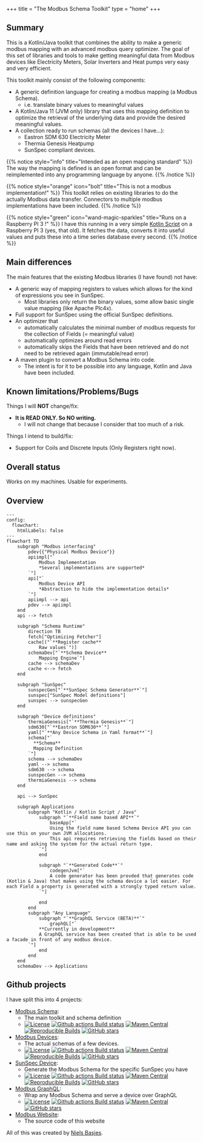 +++
title = "The Modbus Schema Toolkit"
type = "home"
+++

## Summary

This is a Kotlin/Java toolkit that combines the ability to make a generic modbus mapping with an advanced modbus query
optimizer.
The goal of this set of libraries and tools to make getting meaningful data from Modbus devices like Electricity Meters,
Solar Inverters and Heat pumps very easy and very efficient.

This toolkit mainly consist of the following components:

- A generic definition language for creating a modbus mapping (a Modbus Schema).
    - i.e. translate binary values to meaningful values
- A Kotlin/Java 11 (JVM only) library that uses this mapping definition to optimize the retrieval of the underlying data
  and provide the desired meaningful values.
- A collection ready to run schemas (all the devices I have...):
    - Eastron SDM 630 Electricity Meter
    - Thermia Genesis Heatpump
    - SunSpec compliant devices.

{{% notice style="info" title="Intended as an open mapping standard" %}}
The way the mapping is defined is an open format and can be reimplemented into any programming language by anyone.
{{% /notice %}}

{{% notice style="orange" icon="bolt" title="This is not a modbus implementation!" %}}
This toolkit relies on existing libraries to do the actually Modbus data transfer.
Connectors to multiple modbus implementations have been included.
{{% /notice %}}

{{% notice style="green" icon="wand-magic-sparkles" title="Runs on a Raspberry PI 3 !" %}}
I have this running in a very simple [Kotlin Script](/usage/kotlinscript) on a Raspberry PI 3 (yes, that old).
It fetches the data, converts it into useful values and puts these into a time series database every second.
{{% /notice %}}

## Main differences

The main features that the existing Modbus libraries (I have found) not have:

- A generic way of mapping registers to values which allows for the kind of expressions you see in SunSpec.
    - Most libraries only return the binary values, some allow basic single value mapping (like Apache Plc4x).
- Full support for SunSpec using the official SunSpec definitions.
- An optimizer that
    - automatically calculates the minimal number of modbus requests for the collection of Fields (= meaningful value)
    - automatically optimizes around read errors
    - automatically skips the Fields that have been retrieved and do not need to be retrieved again (immutable/read
      error)
- A maven plugin to convert a Modbus Schema into code.
    - The intent is for it to be possible into any language, Kotlin and Java have been included.

## Known limitations/Problems/Bugs

Things I will **NOT** change/fix:

- **It is READ ONLY. So NO writing.**
    - I will not change that because I consider that too much of a risk.

Things I intend to build/fix:

- Support for Coils and Discrete Inputs (Only Registers right now).

## Overall status

Works on my machines. Usable for experiments.

## Overview

```mermaid
---
config:
  flowchart:
    htmlLabels: false
---
flowchart TD
    subgraph "Modbus interfacing"
        pdev{{"Physical Modbus Device"}}
        apiimpl["`
            Modbus Implementation
            *Several implementations are supported*
        `"]
        api["`
            Modbus Device API
            *Abstraction to hide the implementation details*
        `"]
        apiimpl --> api
        pdev --> apiimpl
    end
    api --> fetch

    subgraph "Schema Runtime"
        direction TB
        fetch["Optimizing Fetcher"]
        cache[("`**Register cache**
            Raw values`")]
        schemaDev["`**Schema Device**
            Mapping Engine`"]
        cache --> schemaDev
        cache <--> fetch
    end

    subgraph "SunSpec"
        sunspecGen["`**SunSpec Schema Generator**`"]
        sunspec["SunSpec Model definitions"]
        sunspec --> sunspecGen
    end

    subgraph "Device definitions"
        thermiaGenesis["`**Thermia Genesis**`"]
        sdm630["`**Eastron SDM630**`"]
        yaml["`**Any Device Schema in Yaml format**`"]
        schema["`
          **Schema**
          Mapping Definition
        `"]
        schema --> schemaDev
        yaml --> schema
        sdm630 --> schema
        sunspecGen --> schema
        thermiaGenesis --> schema
    end

    api --> SunSpec

    subgraph Applications
        subgraph "Kotlin / Kotlin Script / Java"
            subgraph "`**Field name based API**`"
                baseApp["`
                Using the field name based Schema Device API you can use this on your own JVM allocations.
                This api requires retrieving the fields based on their name and asking the system for the actual return type.
            `"]
            end
            
            subgraph "`**Generated Code**`"
                codegenJvm["`
                A code generator has been provded that generates code (Kotlin & Java) that makes using the schema device a lot easier. For each Field a property is generated with a strongly typed return value.
            `"]
                
            end
        end
        subgraph "Any Language"
            subgraph "`**GraphQL Service (BETA)**`"
                graphQL["`
            **Currently in development**
            A GraphQL service has been created that is able to be used a facade in front of any modbus device.
        `"]
            end
        end
    end
    schemaDev --> Applications

```

## Github projects

I have split this into 4 projects:

- [Modbus Schema](https://github.com/nielsbasjes/modbus-schema):
    - The main toolkit and schema definition
    - [![License](https://img.shields.io/:license-apache-blue.svg?classes=inline)](https://www.apache.org/licenses/LICENSE-2.0.html)
      [![Github actions Build status](https://img.shields.io/github/actions/workflow/status/nielsbasjes/modbus-schema/build.yml?branch=main&label=main%20branch&classes=inline)](https://github.com/nielsbasjes/modbus-schema/actions)
      [![Maven Central](https://img.shields.io/maven-central/v/nl.basjes.modbus/modbus-schema-parent.svg?label=Maven%20Central&classes=inline)](https://central.sonatype.com/namespace/nl.basjes.modbus)
      [![Reproducible Builds](https://img.shields.io/endpoint?url=https://raw.githubusercontent.com/jvm-repo-rebuild/reproducible-central/master/content/nl/basjes/modbus/modbus-schema-parent/badge.json&classes=inline)](https://github.com/jvm-repo-rebuild/reproducible-central/blob/master/content/nl/basjes/modbus/modbus-schema-parent/README.md)
      [![GitHub stars](https://img.shields.io/github/stars/nielsbasjes/modbus-schema?label=GitHub%20stars&classes=inline)](https://github.com/nielsbasjes/modbus-schema/stargazers)
- [Modbus Devices](https://github.com/nielsbasjes/modbus-devices):
    - The actual schemas of a few devices.
    - [![License](https://img.shields.io/:license-apache-blue.svg?classes=inline)](https://www.apache.org/licenses/LICENSE-2.0.html)
      [![Github actions Build status](https://img.shields.io/github/actions/workflow/status/nielsbasjes/modbus-devices/build.yml?branch=main&label=main%20branch&classes=inline)](https://github.com/nielsbasjes/modbus-devices/actions)
      [![Maven Central](https://img.shields.io/maven-central/v/nl.basjes.modbus.devices/modbus-devices-parent.svg?label=Maven%20Central&classes=inline)](https://central.sonatype.com/namespace/nl.basjes.modbus.devices)
      [![Reproducible Builds](https://img.shields.io/endpoint?url=https://raw.githubusercontent.com/jvm-repo-rebuild/reproducible-central/master/content/nl/basjes/modbus/devices/modbus-devices-parent/badge.json&classes=inline)](https://github.com/jvm-repo-rebuild/reproducible-central/blob/master/content/nl/basjes/modbus/devices/modbus-devices-parent/README.md)
      [![GitHub stars](https://img.shields.io/github/stars/nielsbasjes/modbus-devices?label=GitHub%20stars&classes=inline)](https://github.com/nielsbasjes/modbus-devices/stargazers)
- [SunSpec Device](https://github.com/nielsbasjes/sunspec-device):
    - Generate the Modbus Schema for the specific SunSpec you have
    - [![License](https://img.shields.io/:license-apache-blue.svg?classes=inline)](https://www.apache.org/licenses/LICENSE-2.0.html)
      [![Github actions Build status](https://img.shields.io/github/actions/workflow/status/nielsbasjes/sunspec-device/build.yml?branch=main&label=main%20branch&classes=inline)](https://github.com/nielsbasjes/sunspec-device/actions)
      [![Maven Central](https://img.shields.io/maven-central/v/nl.basjes.sunspec/sunspec-device-parent.svg?label=Maven%20Central&classes=inline)](https://central.sonatype.com/namespace/nl.basjes.sunspec)
      [![Reproducible Builds](https://img.shields.io/endpoint?url=https://raw.githubusercontent.com/jvm-repo-rebuild/reproducible-central/master/content/nl/basjes/sunspec/sunspec-device-parent/badge.json&classes=inline)](https://github.com/jvm-repo-rebuild/reproducible-central/blob/master/content/nl/basjes/sunspec/sunspec-device-parent/README.md)
      [![GitHub stars](https://img.shields.io/github/stars/nielsbasjes/sunspec-device?label=GitHub%20stars&classes=inline)](https://github.com/nielsbasjes/sunspec-device/stargazers)
- [Modbus GraphQL](https://github.com/nielsbasjes/modbus-graphql):
    - Wrap any Modbus Schema and serve a device over GraphQL
    - [![License](https://img.shields.io/:license-apache-blue.svg?classes=inline)](https://www.apache.org/licenses/LICENSE-2.0.html)
      [![Github actions Build status](https://img.shields.io/github/actions/workflow/status/nielsbasjes/modbus-graphql/build.yml?branch=main&label=main%20branch&classes=inline)](https://github.com/nielsbasjes/modbus-graphql/actions)
      [![Maven Central](https://img.shields.io/maven-central/v/nl.basjes.sunspec/modbus-graphql-parent.svg?label=Maven%20Central&classes=inline)](https://central.sonatype.com/namespace/nl.basjes.sunspec)
      [![GitHub stars](https://img.shields.io/github/stars/nielsbasjes/modbus-graphql?label=GitHub%20stars&classes=inline)](https://github.com/nielsbasjes/modbus-graphql/stargazers)
- [Modbus Website](https://github.com/nielsbasjes/modbus-website):
    - The source code of this website

All of this was created by [Niels Basjes](https://niels.basjes.nl/).
